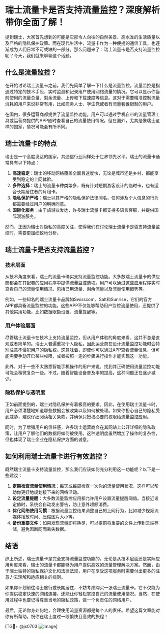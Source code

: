 # 瑞士流量卡是否支持流量监控？深度解析带你全面了解！

提到瑞士，大家首先想到的可能是它那令人向往的自然美景、高水准的生活质量以及严格的隐私保护政策。而在现代生活中，流量卡作为一种便捷的通信工具，也逐渐成为人们日常不可或缺的一部分。那么问题来了：瑞士流量卡是否支持流量监控呢？今天，我们就来聊聊这个话题。

## 什么是流量监控？

在开始讨论瑞士流量卡之前，我们先简单了解一下什么是流量监控。流量监控是指通过特定的技术手段，实时监测和记录用户使用网络流量的情况。它可以显示你当前使用的流量总量、剩余流量、上传和下载速度等信息。这对于需要精准控制流量消耗的用户来说非常有用，比如商务人士、学生党或者有流量套餐限制的用户。

在国内，很多运营商都提供了流量监控功能，用户可以通过手机自带的流量管理工具或运营商提供的APP随时查看自己的流量使用情况。但在国外，尤其是像瑞士这样的国家，情况可能会有所不同。

## 瑞士流量卡的特点

瑞士是一个高度发达的国家，其通信行业同样处于世界领先水平。瑞士的流量卡通常具有以下特点：

1. **高速稳定**：瑞士的移动网络覆盖全面且速度快，无论是城市还是乡村，都能享受到稳定的上网体验。
2. **多种选择**：瑞士的流量卡种类繁多，既有针对短期游客设计的临时卡，也有适合长期居住者的月租卡。
3. **隐私保护严格**：瑞士以其严格的隐私保护法律闻名，任何涉及个人信息的行为都需要经过用户的明确同意。
4. **国际化服务**：由于旅游业发达，许多瑞士流量卡都支持多语言客服，并提供国际漫游服务。

然而，正因为瑞士对隐私的高度关注，使得我们在讨论瑞士流量卡是否支持流量监控时，需要更加细致地分析。

## 瑞士流量卡是否支持流量监控？

### 技术层面

从技术角度来看，瑞士的流量卡确实支持流量监控功能。大多数瑞士流量卡的供应商都会在其配套的应用程序中提供流量监控选项。用户可以通过这些应用程序实时查看自己的流量使用情况，包括已用流量、剩余流量以及流量使用趋势等。

例如，一些知名的瑞士流量卡品牌如Swisscom、Salt和Sunrise，它们的官方APP都具备流量监控的功能。这些APP不仅能够帮助用户监控流量使用，还提供了其他实用功能，比如数据限额设置、流量提醒等。

### 用户体验层面

尽管瑞士流量卡在技术上支持流量监控，但从用户体验的角度来看，这并不总是直观或者简单的。瑞士人普遍重视个人隐私，因此运营商在设计流量监控功能时会特别注意不侵犯用户的隐私权。这意味着，即使你可以通过APP查看流量信息，但可能需要手动开启某些权限，或者按照一定的步骤进行操作才能实现这一功能。

此外，对于一些不太熟悉智能手机操作的用户来说，找到并正确使用流量监控功能可能会稍微复杂一些。不过，随着智能设备普及率的提高，这种问题正在逐步减少。

### 隐私保护与透明度

正如前面提到的，瑞士对隐私保护有着极高的要求。因此，在使用瑞士流量卡时，用户必须清楚地知道哪些数据会被收集以及如何被处理。如果你担心自己的隐私受到威胁，建议仔细阅读相关条款，并确保只授权必要的权限给流量监控应用。

同时，为了增强用户的信任感，许多瑞士运营商会在其网站上公开详细的隐私政策，让用户了解他们的数据将如何被使用。这种透明度虽然增加了操作的复杂性，但也体现了瑞士企业在隐私保护方面的诚意。

## 如何利用瑞士流量卡进行有效监控？

既然瑞士流量卡支持流量监控，那么我们应该如何充分利用这一功能呢？以下是一些建议：

1. **定期检查流量使用情况**：每天或每周检查一次你的流量使用状况，这样可以帮助你更好地规划接下来的网络活动。
2. **设定流量提醒**：大多数流量监控应用都允许用户设置流量提醒阈值。当接近设定值时，系统会自动发出警告，防止意外超额消费。
3. **优化网络使用习惯**：根据流量监控结果调整自己的上网行为，比如减少视频流媒体播放时间、压缩图片大小等。
4. **备份重要文件**：如果发现流量即将耗尽，可以提前将重要的文件上传到云端存储，避免因断网而丢失数据。

## 结语

综上所述，瑞士流量卡是完全支持流量监控功能的。无论是从技术层面还是实际应用角度来看，瑞士的流量卡都能够为用户提供高效的流量管理解决方案。然而，由于瑞士独特的隐私保护文化和法律法规，用户在享受这项服务时需要付出更多的注意力去理解和适应相关的规则。

如果你计划前往瑞士旅行或长期居住，不妨考虑购买一张瑞士流量卡。它不仅能为你提供稳定快速的网络连接，还能让你轻松掌控自己的流量使用情况。当然，在使用过程中也要记得尊重当地的隐私政策，做一个负责任的网络用户。

最后，无论你身处何地，合理使用流量资源都是每个人的责任。希望这篇文章能对你有所帮助，祝你在瑞士度过一段愉快且高效的旅程！

[TG💪+ @jx0703 ![Image](https://github.com/user-attachments/assets/dbca1d08-cadb-493c-b0ec-ad6f7a83f270)]